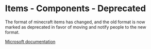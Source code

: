 # Items - Components - Deprecated

The format of minecraft items has changed, and the old format is now marked as deprecated in favor of moving and notify people to the new format.

[Microsoft documentation](https://learn.microsoft.com/en-us/minecraft/creator/reference/content/itemreference/examples/itemdefinition?view=minecraft-bedrock-stable)
